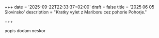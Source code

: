 +++
date = '2025-09-22T22:33:37+02:00'
draft = false
title = '2025 06 05 Slovinsko'
description = "Kratky vylet z Mariboru cez pohorie Pohorje."

+++



popis dodam neskor

